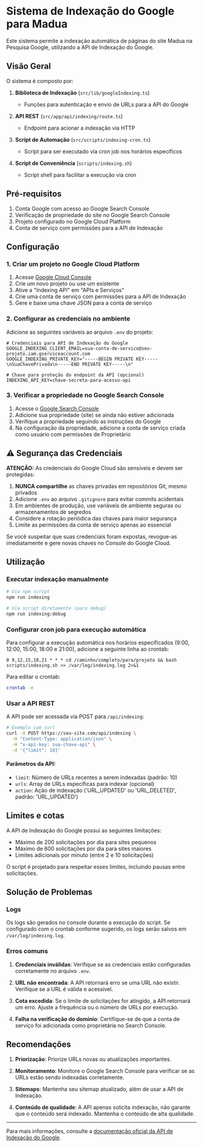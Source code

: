 # Sistema de Indexação do Google para Madua

Este sistema permite a indexação automática de páginas do site Madua na Pesquisa Google, utilizando a API de Indexação do Google.

## Visão Geral

O sistema é composto por:

1. **Biblioteca de Indexação** (`src/lib/googleIndexing.ts`)
   - Funções para autenticação e envio de URLs para a API do Google
   
2. **API REST** (`src/app/api/indexing/route.ts`) 
   - Endpoint para acionar a indexação via HTTP

3. **Script de Automação** (`src/scripts/indexing-cron.ts`)
   - Script para ser executado via cron job nos horários específicos

4. **Script de Conveniência** (`scripts/indexing.sh`)
   - Script shell para facilitar a execução via cron

## Pré-requisitos

1. Conta Google com acesso ao Google Search Console
2. Verificação de propriedade do site no Google Search Console
3. Projeto configurado no Google Cloud Platform
4. Conta de serviço com permissões para a API de Indexação

## Configuração

### 1. Criar um projeto no Google Cloud Platform

1. Acesse [Google Cloud Console](https://console.cloud.google.com/)
2. Crie um novo projeto ou use um existente
3. Ative a "Indexing API" em "APIs e Serviços"
4. Crie uma conta de serviço com permissões para a API de Indexação
5. Gere e baixe uma chave JSON para a conta de serviço

### 2. Configurar as credenciais no ambiente

Adicione as seguintes variáveis ao arquivo `.env` do projeto:

```
# Credenciais para API de Indexação do Google
GOOGLE_INDEXING_CLIENT_EMAIL=sua-conta-de-servico@seu-projeto.iam.gserviceaccount.com
GOOGLE_INDEXING_PRIVATE_KEY="-----BEGIN PRIVATE KEY-----\nSuaChavePrivada\n-----END PRIVATE KEY-----\n"

# Chave para proteção do endpoint da API (opcional)
INDEXING_API_KEY=chave-secreta-para-acesso-api
```

### 3. Verificar a propriedade no Google Search Console

1. Acesse o [Google Search Console](https://search.google.com/search-console)
2. Adicione sua propriedade (site) se ainda não estiver adicionada
3. Verifique a propriedade seguindo as instruções do Google
4. Na configuração da propriedade, adicione a conta de serviço criada como usuário com permissões de Proprietário

## ⚠️ Segurança das Credenciais

**ATENÇÃO:** As credenciais do Google Cloud são sensíveis e devem ser protegidas:

1. **NUNCA compartilhe** as chaves privadas em repositórios Git, mesmo privados
2. Adicione `.env` ao arquivo `.gitignore` para evitar commits acidentais
3. Em ambientes de produção, use variáveis de ambiente seguras ou armazenamentos de segredos
4. Considere a rotação periódica das chaves para maior segurança
5. Limite as permissões da conta de serviço apenas ao essencial

Se você suspeitar que suas credenciais foram expostas, revogue-as imediatamente e gere novas chaves no Console do Google Cloud.

## Utilização

### Executar indexação manualmente

```bash
# Via npm script
npm run indexing

# Via script diretamente (para debug)
npm run indexing:debug
```

### Configurar cron job para execução automática

Para configurar a execução automática nos horários especificados (9:00, 12:00, 15:00, 18:00 e 21:00), adicione a seguinte linha ao crontab:

```
0 9,12,15,18,21 * * * cd /caminho/completo/para/projeto && bash scripts/indexing.sh >> /var/log/indexing.log 2>&1
```

Para editar o crontab:

```bash
crontab -e
```

### Usar a API REST

A API pode ser acessada via POST para `/api/indexing`:

```bash
# Exemplo com curl
curl -X POST https://seu-site.com/api/indexing \
  -H "Content-Type: application/json" \
  -H "x-api-key: sua-chave-api" \
  -d '{"limit": 10}'
```

#### Parâmetros da API:

- `limit`: Número de URLs recentes a serem indexadas (padrão: 10)
- `urls`: Array de URLs específicas para indexar (opcional)
- `action`: Ação de indexação ('URL_UPDATED' ou 'URL_DELETED', padrão: 'URL_UPDATED')

## Limites e cotas

A API de Indexação do Google possui as seguintes limitações:

- Máximo de 200 solicitações por dia para sites pequenos
- Máximo de 600 solicitações por dia para sites maiores
- Limites adicionais por minuto (entre 2 e 10 solicitações)

O script é projetado para respeitar esses limites, incluindo pausas entre solicitações.

## Solução de Problemas

### Logs

Os logs são gerados no console durante a execução do script. Se configurado com o crontab conforme sugerido, os logs serão salvos em `/var/log/indexing.log`.

### Erros comuns

1. **Credenciais inválidas**: Verifique se as credenciais estão configuradas corretamente no arquivo `.env`.

2. **URL não encontrada**: A API retornará erro se uma URL não existir. Verifique se a URL é válida e acessível.

3. **Cota excedida**: Se o limite de solicitações for atingido, a API retornará um erro. Ajuste a frequência ou o número de URLs por execução.

4. **Falha na verificação do domínio**: Certifique-se de que a conta de serviço foi adicionada como proprietária no Search Console.

## Recomendações

1. **Priorização**: Priorize URLs novas ou atualizações importantes.

2. **Monitoramento**: Monitore o Google Search Console para verificar se as URLs estão sendo indexadas corretamente.

3. **Sitemaps**: Mantenha seu sitemap atualizado, além de usar a API de Indexação.

4. **Conteúdo de qualidade**: A API apenas solicita indexação, não garante que o conteúdo será indexado. Mantenha o conteúdo de alta qualidade.

---

Para mais informações, consulte a [documentação oficial da API de Indexação do Google](https://developers.google.com/search/apis/indexing-api/v3/quickstart). 